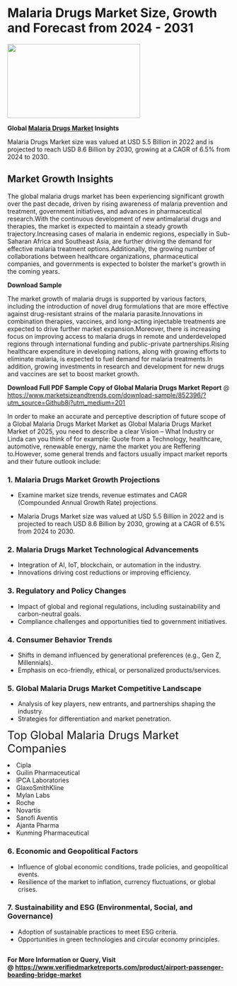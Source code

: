 <H1>Malaria Drugs Market Size, Growth and Forecast from 2024 - 2031</H1><img class="aligncenter size-medium wp-image-584254" src="https://thirdeyenews.in/wp-content/uploads/2024/09/Global-Market-Research-300x168.jpeg" alt="" width="300" height="168" /><p><strong>Global&nbsp;<a href="https://www.marketsizeandtrends.com/download-sample/852396/?utm_source=Github8j?utm_medium=201">Malaria Drugs Market</a> Insights</strong></p><p>Malaria Drugs Market size was valued at USD 5.5 Billion in 2022 and is projected to reach USD 8.6 Billion by 2030, growing at a CAGR of 6.5% from 2024 to 2030.</p><p><h2>Market Growth Insights</h2> <p>The global malaria drugs market has been experiencing significant growth over the past decade, driven by rising awareness of malaria prevention and treatment, government initiatives, and advances in pharmaceutical research.With the continuous development of new antimalarial drugs and therapies, the market is expected to maintain a steady growth trajectory.Increasing cases of malaria in endemic regions, especially in Sub-Saharan Africa and Southeast Asia, are further driving the demand for effective malaria treatment options.Additionally, the growing number of collaborations between healthcare organizations, pharmaceutical companies, and governments is expected to bolster the market's growth in the coming years.</p> <p><strong>Download Sample</strong></p> <p>The market growth of malaria drugs is supported by various factors, including the introduction of novel drug formulations that are more effective against drug-resistant strains of the malaria parasite.Innovations in combination therapies, vaccines, and long-acting injectable treatments are expected to drive further market expansion.Moreover, there is increasing focus on improving access to malaria drugs in remote and underdeveloped regions through international funding and public-private partnerships.Rising healthcare expenditure in developing nations, along with growing efforts to eliminate malaria, is expected to fuel demand for malaria treatments.In addition, growing investments in research and development for new drugs and vaccines are set to boost market growth.</p> <p><span class=""><strong>Download Full PDF Sample Copy of Global Malaria Drugs Market Report</strong> @ <a href="https://www.marketsizeandtrends.com/download-sample/852396/?utm_source=Github8j?utm_medium=201" target="_blank">https://www.marketsizeandtrends.com/download-sample/852396/?utm_source=Github8j?utm_medium=201</a></span></p><p>In order to make an accurate and perceptive description of future scope of a Global&nbsp;Malaria Drugs Market Market as Global&nbsp;Malaria Drugs Market Market of 2025, you need to describe a clear Vision &ndash; What Industry or Linda can you think of for example: Quote from a Technology, healthcare, automotive, renewable energy, name the market you are Reffering to.However, some general trends and factors usually impact market reports and their future outlook include:</p><h3>1.&nbsp;<strong>Malaria Drugs Market Growth Projections</strong></h3><ul><li>Examine market size trends, revenue estimates and CAGR (Compounded Annual Growth Rate) projections.</li><li><p>Malaria Drugs Market size was valued at USD 5.5 Billion in 2022 and is projected to reach USD 8.6 Billion by 2030, growing at a CAGR of 6.5% from 2024 to 2030.</p></li></ul><h3>2.&nbsp;<strong>Malaria Drugs Market Technological Advancements</strong></h3><ul><li>Integration of AI, IoT, blockchain, or automation in the industry.</li><li>Innovations driving cost reductions or improving efficiency.</li></ul><h3>3.&nbsp;<strong>Regulatory and Policy Changes</strong></h3><ul><li>Impact of global and regional regulations, including sustainability and carbon-neutral goals.</li><li>Compliance challenges and opportunities tied to government initiatives.</li></ul><h3>4.&nbsp;<strong>Consumer Behavior Trends</strong></h3><ul><li>Shifts in demand influenced by generational preferences (e.g., Gen Z, Millennials).</li><li>Emphasis on eco-friendly, ethical, or personalized products/services.</li></ul><h3>5.&nbsp;<strong>Global Malaria Drugs Market Competitive Landscape</strong></h3><ul><li>Analysis of key players, new entrants, and partnerships shaping the industry.</li><li>Strategies for differentiation and market penetration.</li></ul><p data-pm-slice="1 1 []"><span style="color: inherit; font-family: inherit; font-size: 25px;">Top Global Malaria Drugs Market Companies</span></p><div class="" data-test-id=""><p><li>Cipla</li><li> Guilin Pharmaceutical</li><li> IPCA Laboratories</li><li> GlaxoSmithKline</li><li> Mylan Labs</li><li> Roche</li><li> Novartis</li><li> Sanofi Aventis</li><li> Ajanta Pharma</li><li> Kunming Pharmaceutical</li></p></div><h3>6.&nbsp;<strong>Economic and Geopolitical Factors</strong></h3><ul><li>Influence of global economic conditions, trade policies, and geopolitical events.</li><li>Resilience of the market to inflation, currency fluctuations, or global crises.</li></ul><h3>7.&nbsp;<strong>Sustainability and ESG (Environmental, Social, and Governance)</strong></h3><ul><li>Adoption of sustainable practices to meet ESG criteria.</li><li>Opportunities in green technologies and circular economy principles.</li></ul><h2><strong style="font-size: 14px;">For More Information or Query, Visit @&nbsp;</strong><a style="background-color: #ffffff; font-size: 14px;" href="https://www.marketsizeandtrends.com/report/malaria-drugs-market/" target="_blank">https://www.verifiedmarketreports.com/product/airport-passenger-boarding-bridge-market</a></h2>